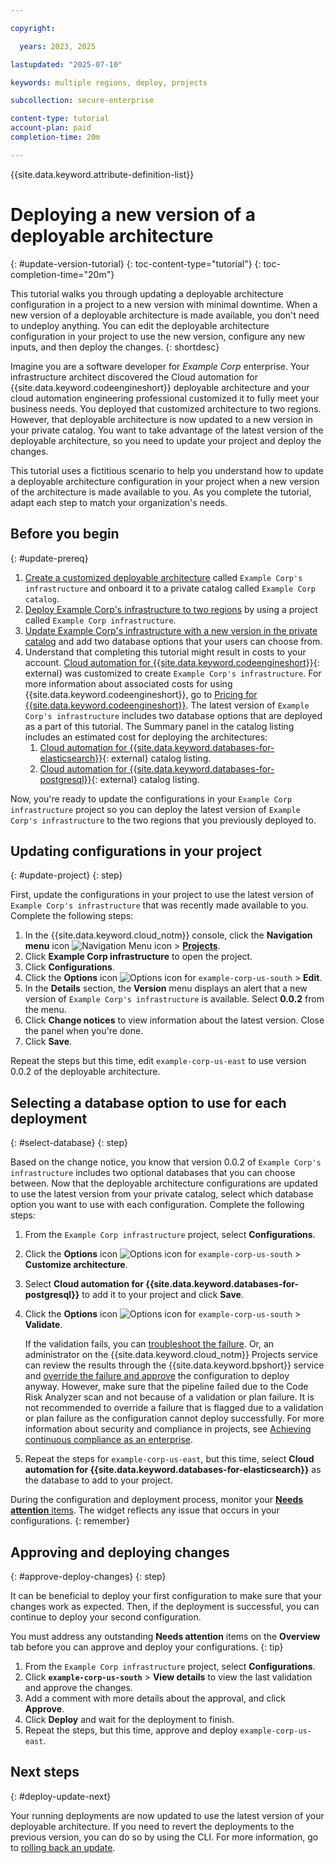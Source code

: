 ```yaml
---

copyright:

  years: 2023, 2025

lastupdated: "2025-07-10"

keywords: multiple regions, deploy, projects

subcollection: secure-enterprise

content-type: tutorial
account-plan: paid
completion-time: 20m

---
```


{{site.data.keyword.attribute-definition-list}}

# Deploying a new version of a deployable architecture
{: #update-version-tutorial}
{: toc-content-type="tutorial"}
{: toc-completion-time="20m"}

This tutorial walks you through updating a deployable architecture configuration in a project to a new version with minimal downtime. When a new version of a deployable architecture is made available, you don't need to undeploy anything. You can edit the deployable architecture configuration in your project to use the new version, configure any new inputs, and then deploy the changes. 
{: shortdesc}

Imagine you are a software developer for *Example Corp* enterprise. Your infrastructure architect discovered the Cloud automation for {{site.data.keyword.codeengineshort}} deployable architecture and your cloud automation engineering professional customized it to fully meet your business needs. You deployed that customized architecture to two regions. However, that deployable architecture is now updated to a new version in your private catalog. You want to take advantage of the latest version of the deployable architecture, so you need to update your project and deploy the changes. 

This tutorial uses a fictitious scenario to help you understand how to update a deployable architecture configuration in your project when a new version of the architecture is made available to you. As you complete the tutorial, adapt each step to match your organization's needs. 

## Before you begin
{: #update-prereq}

1. [Create a customized deployable architecture](/docs/secure-enterprise?topic=secure-enterprise-basic-custom) called `Example Corp's infrastructure` and onboard it to a private catalog called `Example Corp catalog`. 
1. [Deploy Example Corp's infrastructure to two regions](/docs/secure-enterprise?topic=secure-enterprise-deploy-regions) by using a project called `Example Corp infrastructure`. 
1. [Update Example Corp's infrastructure with a new version in the private catalog](/docs/secure-enterprise?topic=secure-enterprise-custom-extend) and add two database options that your users can choose from. 
1. Understand that completing this tutorial might result in costs to your account. [Cloud automation for {{site.data.keyword.codeengineshort}}](https://cloud.ibm.com/catalog/7a4d68b4-cf8b-40cd-a3d1-f49aff526eb3/architecture/deploy-arch-ibm-code-engine-413843d9-8962-48a5-8ab5-dfcf4429372c-global){: external} was customized to create `Example Corp's infrastructure`. For more information about associated costs for using {{site.data.keyword.codeengineshort}}, go to [Pricing for {{site.data.keyword.codeengineshort}}](/docs/codeengine?topic=codeengine-pricing). The latest version of `Example Corp's infrastructure` includes two database options that are deployed as a part of this tutorial. The Summary panel in the catalog listing includes an estimated cost for deploying the architectures: 
    1. [Cloud automation for {{site.data.keyword.databases-for-elasticsearch}}](https://cloud.ibm.com/catalog/7a4d68b4-cf8b-40cd-a3d1-f49aff526eb3/architecture/deploy-arch-ibm-icd-elasticsearch-7ee5876d-6e30-49d1-be25-259a442085e8-global?catalog_query=aHR0cHM6Ly9jbG91ZC5pYm0uY29tL2NhdGFsb2c%2Fc2VhcmNoPUNsb3VkJTI1MjBhdXRvbWF0aW9uJTI1MjBmb3IlMjUyMGRhdGFiYXNlcyUyNTIwZm9yJTI1MjBlbGFzdGljc2VhcmNoI3NlYXJjaF9yZXN1bHRz){: external} catalog listing. 
    1. [Cloud automation for {{site.data.keyword.databases-for-postgresql}}](https://cloud.ibm.com/catalog/7a4d68b4-cf8b-40cd-a3d1-f49aff526eb3/architecture/deploy-arch-ibm-icd-postgresql-0298facd-3e69-43fa-87c0-4d3d0b3c887e-global?catalog_query=aHR0cHM6Ly9jbG91ZC5pYm0uY29tL2NhdGFsb2c%2Fc2VhcmNoPUNsb3VkJTI1MjBhdXRvbWF0aW9uJTI1MjBmb3IlMjUyMGRhdGFiYXNlcyUyNTIwZm9yJTI1MjBlbGFzdGljc2VhcmNoI3NlYXJjaF9yZXN1bHRz){: external} catalog listing. 

Now, you're ready to update the configurations in your `Example Corp infrastructure` project so you can deploy the latest version of `Example Corp's infrastructure` to the two regions that you previously deployed to. 

## Updating configurations in your project 
{: #update-project}
{: step}

First, update the configurations in your project to use the latest version of `Example Corp's infrastructure` that was recently made available to you. Complete the following steps: 

1. In the {{site.data.keyword.cloud_notm}} console, click the **Navigation menu** icon ![Navigation Menu icon](../icons/icon_hamburger.svg "Menu") > **[Projects](/projects/)**. 
1. Click **Example Corp infrastructure** to open the project. 
1. Click **Configurations**. 
1. Click the **Options** icon ![Options icon](../icons/action-menu-icon.svg "Options") for `example-corp-us-south` > **Edit**.
1. In the **Details** section, the **Version** menu displays an alert that a new version of `Example Corp's infrastructure` is available. Select **0.0.2** from the menu. 
1. Click **Change notices** to view information about the latest version. Close the panel when you're done. 
1. Click **Save**. 

Repeat the steps but this time, edit `example-corp-us-east` to use version 0.0.2 of the deployable architecture. 

## Selecting a database option to use for each deployment
{: #select-database}
{: step}

Based on the change notice, you know that version 0.0.2 of `Example Corp's infrastructure` includes two optional databases that you can choose between. Now that the deployable architecture configurations are updated to use the latest version from your private catalog, select which database option you want to use with each configuration. Complete the following steps: 

1. From the `Example Corp infrastructure` project, select **Configurations**.
1. Click the **Options** icon ![Options icon](../icons/action-menu-icon.svg "Options") for `example-corp-us-south` > **Customize architecture**.
1. Select **Cloud automation for {{site.data.keyword.databases-for-postgresql}}** to add it to your project and click **Save**. 
1. Click the **Options** icon ![Options icon](../icons/action-menu-icon.svg "Options") for `example-corp-us-south` > **Validate**.

   If the validation fails, you can [troubleshoot the failure](/docs/secure-enterprise?topic=secure-enterprise-ts-na-failures). Or, an administrator on the {{site.data.keyword.cloud_notm}} Projects service can review the results through the {{site.data.keyword.bpshort}} service and [override the failure and approve](/docs/secure-enterprise?topic=secure-enterprise-approve-failed-validation) the configuration to deploy anyway. However, make sure that the pipeline failed due to the Code Risk Analyzer scan and not because of a validation or plan failure. It is not recommended to override a failure that is flagged due to a validation or plan failure as the configuration cannot deploy successfully. For more information about security and compliance in projects, see [Achieving continuous compliance as an enterprise](/docs/secure-enterprise?topic=secure-enterprise-continuous-compliance).
   
1. Repeat the steps for `example-corp-us-east`, but this time, select **Cloud automation for {{site.data.keyword.databases-for-elasticsearch}}** as the database to add to your project. 

During the configuration and deployment process, monitor your [**Needs attention** items](/docs/secure-enterprise?topic=secure-enterprise-needs-attention-projects). The widget reflects any issue that occurs in your configurations.
{: remember}

## Approving and deploying changes
{: #approve-deploy-changes}
{: step}

It can be beneficial to deploy your first configuration to make sure that your changes work as expected. Then, if the deployment is successful, you can continue to deploy your second configuration.

You must address any outstanding **Needs attention** items on the **Overview** tab before you can approve and deploy your configurations.
{: tip}

1. From the `Example Corp infrastructure` project, select **Configurations**.
1. Click **`example-corp-us-south`** > **View details** to view the last validation and approve the changes.
1. Add a comment with more details about the approval, and click **Approve**.
1. Click **Deploy** and wait for the deployment to finish.
1. Repeat the steps, but this time, approve and deploy `example-corp-us-east`.

## Next steps
{: #deploy-update-next}

Your running deployments are now updated to use the latest version of your deployable architecture. If you need to revert the deployments to the previous version, you can do so by using the CLI. For more information, go to [rolling back an update](/docs/secure-enterprise?topic=secure-enterprise-undeploy-tutorial). 
